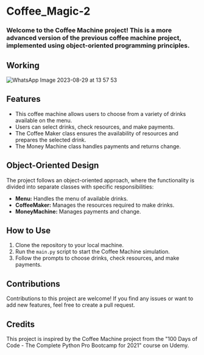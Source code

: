 # Coffee_Magic-2
### **Welcome to the Coffee Machine project! This is a more advanced version of the previous coffee machine project, implemented using object-oriented programming principles.**

## **Working**
![WhatsApp Image 2023-08-29 at 13 57 53](https://github.com/sarvesh-2109/Coffee_Magic-2/assets/113255836/a95ae05b-4db1-4d62-84e8-3ac58437f97f)


## **Features**

- This coffee machine allows users to choose from a variety of drinks available on the menu.
- Users can select drinks, check resources, and make payments.
- The Coffee Maker class ensures the availability of resources and prepares the selected drink.
- The Money Machine class handles payments and returns change.

## **Object-Oriented Design**

The project follows an object-oriented approach, where the functionality is divided into separate classes with specific responsibilities:

- **Menu:** Handles the menu of available drinks.
- **CoffeeMaker:** Manages the resources required to make drinks.
- **MoneyMachine:** Manages payments and change.

## **How to Use**

1. Clone the repository to your local machine.
2. Run the `main.py` script to start the Coffee Machine simulation.
3. Follow the prompts to choose drinks, check resources, and make payments.

## **Contributions**
Contributions to this project are welcome! If you find any issues or want to add new features, feel free to create a pull request.

## **Credits**
This project is inspired by the Coffee Machine project from the "100 Days of Code - The Complete Python Pro Bootcamp for 2021" course on Udemy.

